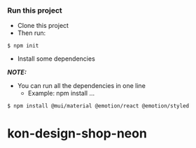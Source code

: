 ### Run this project

- Clone this project
- Then run:
  
```shell
$ npm init
```
- Install some dependencies

***NOTE:*** 
- You can run all the dependencies in one line
  - Example: npm install ...

```shell
$ npm install @mui/material @emotion/react @emotion/styled
```
# kon-design-shop-neon
